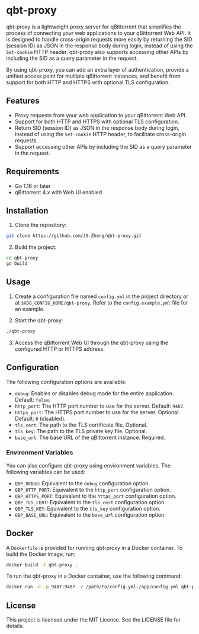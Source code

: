 # qbt-proxy

qbt-proxy is a lightweight proxy server for qBittorrent that simplifies the process of connecting your web applications to your qBittorrent Web API. It is designed to handle cross-origin requests more easily by returning the SID (session ID) as JSON in the response body during login, instead of using the `Set-cookie` HTTP header. qbt-proxy also supports accessing other APIs by including the SID as a query parameter in the request.

By using qbt-proxy, you can add an extra layer of authentication, provide a unified access point for multiple qBittorrent instances, and benefit from support for both HTTP and HTTPS with optional TLS configuration.

## Features

- Proxy requests from your web application to your qBittorrent Web API.
- Support for both HTTP and HTTPS with optional TLS configuration.
- Return SID (session ID) as JSON in the response body during login, instead of using the `Set-cookie` HTTP header, to facilitate cross-origin requests.
- Support accessing other APIs by including the SID as a query parameter in the request.

## Requirements

- Go 1.16 or later
- qBittorrent 4.x with Web UI enabled

## Installation

1. Clone the repository:

```sh
git clone https://github.com/JS-Zheng/qbt-proxy.git
```

2. Build the project:

```sh
cd qbt-proxy
go build
```

## Usage

1. Create a configuration file named `config.yml` in the project directory or at `$XDG_CONFIG_HOME/qbt-proxy`. Refer to the `config.example.yml` file for an example.

2. Start the qbt-proxy:

```sh
./qbt-proxy
```

3. Access the qBittorrent Web UI through the qbt-proxy using the configured HTTP or HTTPS address.

## Configuration

The following configuration options are available:

- `debug`: Enables or disables debug mode for the entire application. Default: `false`.
- `http_port`: The HTTP port number to use for the server. Default: `9487`.
- `https_port`: The HTTPS port number to use for the server. Optional. Default: `0` (disabled).
- `tls_cert`: The path to the TLS certificate file. Optional.
- `tls_key`: The path to the TLS private key file. Optional.
- `base_url`: The base URL of the qBittorrent instance. Required.

### Environment Variables

You can also configure qbt-proxy using environment variables. The following variables can be used:

- `QBP_DEBUG`: Equivalent to the `debug` configuration option.
- `QBP_HTTP_PORT`: Equivalent to the `http_port` configuration option.
- `QBP_HTTPS_PORT`: Equivalent to the `https_port` configuration option.
- `QBP_TLS_CERT`: Equivalent to the `tls_cert` configuration option.
- `QBP_TLS_KEY`: Equivalent to the `tls_key` configuration option.
- `QBP_BASE_URL`: Equivalent to the `base_url` configuration option.

## Docker

A `Dockerfile` is provided for running qbt-proxy in a Docker container. To build the Docker image, run:

```sh
docker build -t qbt-proxy .
```

To run the qbt-proxy in a Docker container, use the following command:
```sh
docker run -d -p 9487:9487 -v /path/to/config.yml:/app/config.yml qbt-proxy
```

## License

This project is licensed under the MIT License. See the LICENSE file for details.


